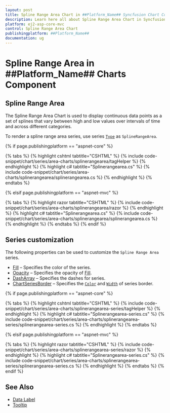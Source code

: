 ```yaml
---
layout: post
title: Spline Range Area Chart in ##Platform_Name## Syncfusion Chart Component
description: Learn here all about Spline Range Area Chart in Syncfusion ##Platform_Name## Chart component of Syncfusion Essential JS 2 and more.
platform: ej2-asp-core-mvc
control: Spline Range Area Chart
publishingplatform: ##Platform_Name##
documentation: ug
---
```



# Spline Range Area in ##Platform_Name## Charts Component

## Spline Range Area

The Spline Range Area Chart is used to display continuous data points as a set of splines that vary between high and low values over intervals of time and across different categories.

To render a spline range area series, use series [`Type`](https://help.syncfusion.com/cr/aspnetmvc-js2/Syncfusion.EJ2.Charts.ChartSeriesType.html) as `SplineRangeArea`.

{% if page.publishingplatform == "aspnet-core" %}

{% tabs %}
{% highlight cshtml tabtitle="CSHTML" %}
{% include code-snippet/chart/series/area-charts/splinerangearea/tagHelper %}
{% endhighlight %}
{% highlight c# tabtitle="Splinerangearea.cs" %}
{% include code-snippet/chart/series/area-charts/splinerangearea/splinerangearea.cs %}
{% endhighlight %}
{% endtabs %}

{% elsif page.publishingplatform == "aspnet-mvc" %}

{% tabs %}
{% highlight razor tabtitle="CSHTML" %}
{% include code-snippet/chart/series/area-charts/splinerangearea/razor %}
{% endhighlight %}
{% highlight c# tabtitle="Splinerangearea.cs" %}
{% include code-snippet/chart/series/area-charts/splinerangearea/splinerangearea.cs %}
{% endhighlight %}
{% endtabs %}
{% endif %}



## Series customization

The following properties can be used to customize the `Spline Range Area` series.

* [Fill](https://help.syncfusion.com/cr/aspnetmvc-js2/Syncfusion.EJ2.Charts.ChartSeries.html#Syncfusion_EJ2_Charts_ChartSeries_Fill) – Specifies the color of the series.
* [Opacity](https://help.syncfusion.com/cr/aspnetmvc-js2/Syncfusion.EJ2.Charts.ChartSeries.html#Syncfusion_EJ2_Charts_ChartSeries_Opacity) – Specifies the opacity of [Fill](https://help.syncfusion.com/cr/aspnetmvc-js2/Syncfusion.EJ2.Charts.ChartSeries.html#Syncfusion_EJ2_Charts_ChartSeries_Fill).
* [DashArray](https://help.syncfusion.com/cr/aspnetmvc-js2/Syncfusion.EJ2.Charts.ChartSeries.html#Syncfusion_EJ2_Charts_ChartSeries_DashArray) – Specifies the dashes for series.
* [ChartSeriesBorder](https://help.syncfusion.com/cr/aspnetmvc-js2/Syncfusion.EJ2.Charts.ChartSeries.html#Syncfusion_EJ2_Charts_ChartSeries_Border) – Specifies the [`Color`](https://help.syncfusion.com/cr/aspnetmvc-js2/Syncfusion.EJ2.Charts.ChartBorder.html#Syncfusion_EJ2_Charts_ChartBorder_Color) and [`Width`](https://help.syncfusion.com/cr/aspnetmvc-js2/Syncfusion.EJ2.Charts.ChartBorder.html#Syncfusion_EJ2_Charts_ChartBorder_Width) of series border.

{% if page.publishingplatform == "aspnet-core" %}

{% tabs %}
{% highlight cshtml tabtitle="CSHTML" %}
{% include code-snippet/chart/series/area-charts/splinerangearea-series/tagHelper %}
{% endhighlight %}
{% highlight c# tabtitle="Splinerangearea-series.cs" %}
{% include code-snippet/chart/series/area-charts/splinerangearea-series/splinerangearea-series.cs %}
{% endhighlight %}
{% endtabs %}

{% elsif page.publishingplatform == "aspnet-mvc" %}

{% tabs %}
{% highlight razor tabtitle="CSHTML" %}
{% include code-snippet/chart/series/area-charts/splinerangearea-series/razor %}
{% endhighlight %}
{% highlight c# tabtitle="Splinerangearea-series.cs" %}
{% include code-snippet/chart/series/area-charts/splinerangearea-series/splinerangearea-series.cs %}
{% endhighlight %}
{% endtabs %}
{% endif %}



## See Also

* [Data Label](https://help.syncfusion.com/cr/aspnetmvc-js2/Syncfusion.EJ2.Charts.ChartDataLabelSettings.html)
* [Tooltip](https://help.syncfusion.com/cr/aspnetmvc-js2/Syncfusion.EJ2.Charts.ChartTooltipSettings.html)